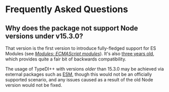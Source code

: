 # Frequently Asked Questions

## Why does the package not support Node versions under v15.3.0?

That version is the first version to introduce fully-fledged support for ES Modules (see [*Modules: ECMAScript modules*][nodejs-docs-esm]).
It's also [three years old](https://nodejs.org/download/release/v15.3.0/), which provides quite a fair bit of backwards compatibility.

The usage of TypeDI++ with versions *older* than 15.3.0 may be achieved via external packages such as [ESM][npm-esm], though
this would not be an officially supported scenario, and any issues caused as a result of the old Node version would not be fixed.

[nodejs-docs-esm]: https://nodejs.org/docs/latest/api/esm.html
[npm-esm]: https://npmjs.org/esm

